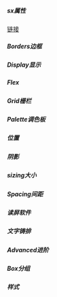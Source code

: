 ##### sx属性

[链接](https://mui.com/zh/system/the-sx-prop/)

##### Borders边框

##### Display显示

##### Flex

##### Grid栅栏

##### Palette调色板

##### 位置

##### 阴影

##### sizing大小

##### Spacing间距

##### 读屏软件

##### 文字铸排

##### Advanced进阶

##### Box分组

##### 样式

